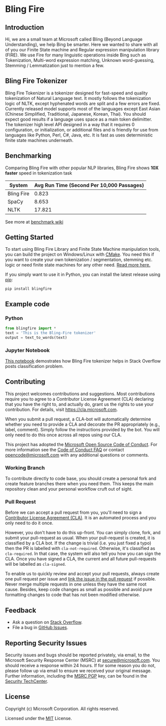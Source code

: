 
# Bling Fire

## Introduction

Hi, we are a small team at Microsoft called Bling (Beyond Language Understanding), we help Bing be smarter. Here we wanted to share with all of you our Finite State machine and Regular expression manipulation library (FIRE). We use Fire for many linguistic operations inside Bing such as Tokenization, Multi-word expression matching, Unknown word-guessing, Stemming / Lemmatization just to mention a few.

## Bling Fire Tokenizer

Bling Fire Tokenizer is a tokenizer designed for fast-speed and quality tokenization of Natural Language text. It mostly follows the tokenization logic of NLTK, except hyphenated words are split and a few errors are fixed. Currently released model supports most of the languages except East Asian (Chinese Simplified, Traditional, Japanese, Korean, Thai). You should expect good results if a language uses space as a main token delimitter. The tokenizer high level API designed in a way that it requires 0 configuration, or initialization, or additional files and is friendly for use from languages like Python, Perl, C#, Java, etc. It is fast as uses deterministic finite state machines underneath.

## Benchmarking

Comparing Bling Fire with other popular NLP libraries, Bling Fire shows **10X faster** speed in tokenization task

| System   | Avg Run Time (Second Per 10,000 Passages) |
|------------|---------------------------------------|
| Bling Fire | 0.823                                 |
| SpaCy      | 8.653                                 |
| NLTK       | 17.821                                |

See more at [benchmark wiki](https://github.com/Microsoft/BlingFire/wiki/Benchmark-Guide)

## Getting Started

To start using Bling Fire Library and Finite State Machine manipulation tools, you can build the project on Windows/Linux with [CMake](https://cmake.org/). You need this if you want to create your own tokenization / segmentation, stemming etc. logic or need finite state machines for any other need. [Read more here.](https://github.com/Microsoft/BlingFire/wiki/How-to-change-linguistic-resources)

If you simply want to use it in Python, you can install the latest release using [pip](https://pypi.org/project/pip/):

`pip install blingfire`

## Example code
### Python
```python
from blingfire import *
text = 'This is the Bling-Fire tokenizer'
output = text_to_words(text)
```
### Jupyter Notebook

[This notebook](/doc/Bling%20Fire%20Tokenizer%20Demo.ipynb) demostrates how Bling Fire tokenizer helps in Stack Overflow posts classification problem.

## Contributing

This project welcomes contributions and suggestions.  Most contributions require you to agree to a
Contributor License Agreement (CLA) declaring that you have the right to, and actually do, grant us
the rights to use your contribution. For details, visit https://cla.microsoft.com.

When you submit a pull request, a CLA-bot will automatically determine whether you need to provide
a CLA and decorate the PR appropriately (e.g., label, comment). Simply follow the instructions
provided by the bot. You will only need to do this once across all repos using our CLA.

This project has adopted the [Microsoft Open Source Code of Conduct](https://opensource.microsoft.com/codeofconduct/).
For more information see the [Code of Conduct FAQ](https://opensource.microsoft.com/codeofconduct/faq/) or
contact [opencode@microsoft.com](mailto:opencode@microsoft.com) with any additional questions or comments.

### Working Branch

To contribute directly to code base, you should create a personal fork and create feature branches there when you need them. This keeps the main repository clean and your personal workflow cruft out of sight.

### Pull Request

Before we can accept a pull request from you, you'll need to sign a  [Contributor License Agreement (CLA)](https://en.wikipedia.org/wiki/Contributor_License_Agreement). It is an automated process and you only need to do it once.

However, you don't have to do this up-front. You can simply clone, fork, and submit your pull-request as usual. When your pull-request is created, it is classified by a CLA bot. If the change is trivial (i.e. you just fixed a typo) then the PR is labelled with  `cla-not-required`. Otherwise, it's classified as  `cla-required`. In that case, the system will also tell you how you can sign the CLA. Once you have signed a CLA, the current and all future pull-requests will be labelled as  `cla-signed`.

To enable us to quickly review and accept your pull requests, always create one pull request per issue and [link the issue in the pull request](https://github.com/blog/957-introducing-issue-mentions) if possible. Never merge multiple requests in one unless they have the same root cause. Besides, keep code changes as small as possible and avoid pure formatting changes to code that has not been modified otherwise.

## Feedback

* Ask a question on [Stack Overflow](https://stackoverflow.com/questions/tagged/blingfire).
* File a bug in [GitHub Issues](https://github.com/Microsoft/BlingFire/issues).

## Reporting Security Issues

Security issues and bugs should be reported privately, via email, to the Microsoft Security
Response Center (MSRC) at [secure@microsoft.com](mailto:secure@microsoft.com). You should
receive a response within 24 hours. If for some reason you do not, please follow up via
email to ensure we received your original message. Further information, including the
[MSRC PGP](https://technet.microsoft.com/en-us/security/dn606155) key, can be found in
the [Security TechCenter](https://technet.microsoft.com/en-us/security/default).

## License

Copyright (c) Microsoft Corporation. All rights reserved.

Licensed under the [MIT](LICENSE) License.
